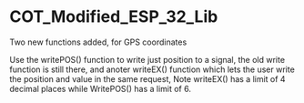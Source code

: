 # COT_Modified_ESP_32_Lib
Two new functions added, for GPS coordinates 

Use the writePOS() function to write just position to a signal, 
the old write function is still there,
and anoter writeEX() function which lets the user write the position and value in the same request,
Note writeEX() has a limit of 4 decimal places while WritePOS() has a limit of 6.
